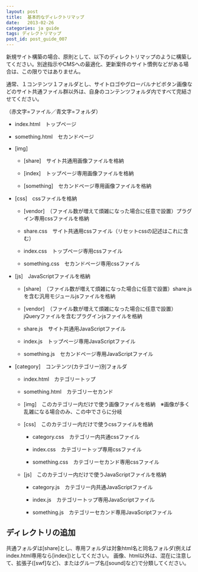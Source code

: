 ```yaml
---
layout: post
title:  基本的なディレクトリマップ
date:   2013-02-26
categories: ja guide
tags: ディレクトリマップ
post_id: post_guide_007
---
```

新規サイト構築の場合、原則として、以下のディレクトリマップのように構築してください。別途指示やCMSへの最適化、更新案件のサイト慣例などがある場合は、この限りではありません。

通常、１コンテンツ１フォルダとし、サイトロゴやグローバルナビボタン画像などのサイト共通ファイル群以外は、自身のコンテンツフォルダ内ですべて完結させてください。

（赤文字=ファイル／青文字=フォルダ）

<div>
  <ul>
    <li>
      <p><span class="file">index.html</span>　トップページ</p>
    </li>
    <li>
      <p><span class="file">something.html</span>　セカンドページ</p>
    </li>
    <li>
      <p><span class="folder">[img]</span></p>
      <ul>
        <li>
          <p><span class="folder">[share]</span>　サイト共通用画像ファイルを格納</p>
        </li>
        <li>
          <p><span class="folder">[index]</span>　トップページ専用画像ファイルを格納</p>
        </li>
        <li>
          <p><span class="folder">[something]</span>　セカンドページ専用画像ファイルを格納</p>
        </li>
      </ul>
    </li>
    <li>
      <p><span class="folder">[css]</span>　cssファイルを格納</p>
      <ul>
        <li>
          <p><span class="folder">[vendor]</span>　（ファイル数が増えて煩雑になった場合に任意で設置）プラグイン専用cssファイルを格納</p>
        </li>
        <li>
          <p><span class="file">share.css</span>　サイト共通用cssファイル（リセットcssの記述はこれに含む）</p>
        </li>
        <li>
          <p><span class="file">index.css</span>　トップページ専用cssファイル</p>
        </li>
        <li>
          <p><span class="file">something.css</span>　セカンドページ専用cssファイル</p>
        </li>
      </ul>
    </li>
    <li>
      <p><span class="folder">[js]</span>　JavaScriptファイルを格納</p>
      <ul>
        <li>
          <p><span class="folder">[share]</span>　（ファイル数が増えて煩雑になった場合に任意で設置）share.jsを含む汎用モジュールjsファイルを格納</p>
        </li>
        <li>
          <p><span class="folder">[vendor]</span>　（ファイル数が増えて煩雑になった場合に任意で設置）jQueryファイルを含むプラグインjsファイルを格納</p>
        </li>
        <li>
          <p><span class="file">share.js</span>　サイト共通用JavaScriptファイル</p>
        </li>
        <li>
          <p><span class="file">index.js</span>　トップページ専用JavaScriptファイル</p>
        </li>
        <li>
          <p><span class="file">something.js</span>　セカンドページ専用JavaScriptファイル</p>
        </li>
      </ul>
    </li>
    <li>
      <p><span class="folder">[category]</span>　コンテンツ(カテゴリー)別フォルダ</p>
      <ul>
        <li>
          <p><span class="file">index.html</span>　カテゴリートップ</p>
        </li>
        <li>
          <p><span class="file">something.html</span>　カテゴリーセカンド</p>
        </li>
        <li>
          <p><span class="folder">[img]</span>　このカテゴリー内だけで使う画像ファイルを格納　※画像が多く乱雑になる場合のみ、この中でさらに分岐</p>
        </li>
        <li>
          <p><span class="folder">[css]</span>　このカテゴリー内だけで使うcssファイルを格納</p>
          <ul>
            <li>
              <p><span class="file">category.css</span>　カテゴリー内共通cssファイル</p>
            </li>
            <li>
              <p><span class="file">index.css</span>　カテゴリートップ専用cssファイル</p>
            </li>
            <li>
              <p><span class="file">something.css</span>　カテゴリーセカンド専用cssファイル</p>
            </li>
          </ul>
        </li>
        <li>
          <p><span class="folder">[js]</span>　このカテゴリー内だけで使うJavaScriptファイルを格納</p>
          <ul>
            <li>
              <p><span class="file">category.js</span>　カテゴリー内共通JavaScriptファイル</p>
            </li>
            <li>
              <p><span class="file">index.js</span>　カテゴリートップ専用JavaScriptファイル</p>
            </li>
            <li>
              <p><span class="file">something.js</span>　カテゴリーセカンド専用JavaScriptファイル</p>
            </li>
          </ul>
        </li>
      </ul>
    </li>
  </ul>
</div>

<h2>ディレクトリの追加</h2>
共通フォルダは<span class="folder">[share]</span>とし、専用フォルダは対象html名と同名フォルダ(例えば<span class="file">index.html</span>専用なら<span class="folder">[index]</span>)としてください。  
画像、html以外は、混在に注意して、拡張子(<span class="folder">[swf]</span>など)、またはグループ名(<span class="folder">[sound]</span>など)で分類してください。
